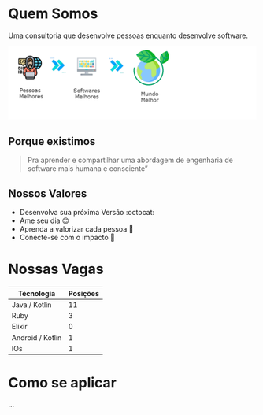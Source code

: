 # Quem Somos

Uma consultoria que desenvolve pessoas enquanto desenvolve software.

![Fluxo do que acreditamos](img/Flow.png)

## Porque existimos

> Pra aprender e compartilhar uma abordagem de engenharia de software mais humana e consciente”

## Nossos Valores 

* Desenvolva sua próxima Versão :octocat:
* Ame seu dia :heart_eyes:
* Aprenda a valorizar cada pessoa :punch:
* Conecte-se com o impacto :electric_plug:

# Nossas Vagas

| Técnologia        | Posições |
|---|---|
| Java / Kotlin     | 11 |
| Ruby              | 3  |
| Elixir            | 0 |
| Android / Kotlin  | 1 |
| IOs               | 1 |

# Como se aplicar 


... 
